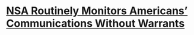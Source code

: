 # [NSA Routinely Monitors Americans’ Communications Without Warrants](http://www.cryptogon.com/?p=50604)

    
  